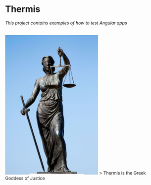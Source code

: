 # Thermis
*This project contains examples of how to test Angular apps*

<br>

<img src="../../resources/thermis.jpeg" alt="Thermis" width="300">
> Thermis is the Greek Goddess of Justice